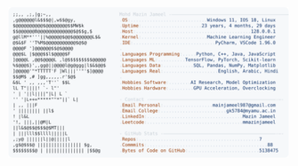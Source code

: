 <picture>
  <source srcset="https://raw.githubusercontent.com/mmazinjameel/mmazinjameel/main/dark_mode.svg?v=1743718144" media="(prefers-color-scheme: dark)">
  <img src="https://raw.githubusercontent.com/mmazinjameel/mmazinjameel/main/light_mode.svg?v=1743718144">
</picture>

